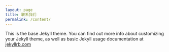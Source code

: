 ```yaml
---
layout: page
title: 联系我们
permalink: /content/
---
```

This is the base Jekyll theme. You can find out more info about customizing your Jekyll theme, as well as basic Jekyll usage documentation at [jekyllrb.com](http://jekyllrb.com/)